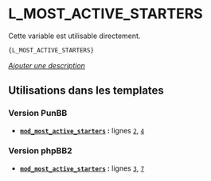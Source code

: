 # L_MOST_ACTIVE_STARTERS


Cette variable est utilisable directement.

```html
{L_MOST_ACTIVE_STARTERS}
```

[*Ajouter une description*](https://fa-tvars.appspot.com/var/L_MOST_ACTIVE_STARTERS)

## Utilisations dans les templates

### Version PunBB
* __[`mod_most_active_starters`](../tpl/var/punbb/mod_most_active_starters.md#readme) :__ lignes [`2`](../tpl/src/punbb/mod_most_active_starters.tpl#L2), [`4`](../tpl/src/punbb/mod_most_active_starters.tpl#L4)

### Version phpBB2
* __[`mod_most_active_starters`](../tpl/var/subsilver/mod_most_active_starters.md#readme) :__ lignes [`3`](../tpl/src/subsilver/mod_most_active_starters.tpl#L3), [`7`](../tpl/src/subsilver/mod_most_active_starters.tpl#L7)
